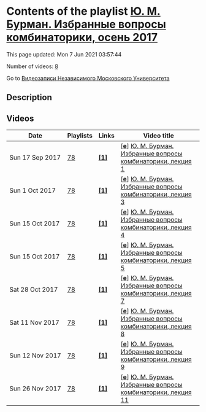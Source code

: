 # Contents of the playlist [Ю. М. Бурман. Избранные вопросы комбинаторики, осень 2017](https://www.youtube.com/playlist?list=PLp9ABVh6_x4Eee1CnJJ1OMR-psyfIUv0g)

This page updated: Mon 7 Jun 2021 03:57:44

Number of videos: [8](#videos)

Go to [Видеозаписи Независимого Московского Университета](../README.md)

## Description



## Videos

|Date|Playlists|Links|Video title|
|---|---|---|---|
| Sun&nbsp;17&nbsp;Sep&nbsp;2017 | [78](../playlists/78 "Ю. М. Бурман. Избранные вопросы комбинаторики, осень 2017") | [**[1]**](http://ium.mccme.ru/f17/f17-burman.html) | [[**e**](https://studio.youtube.com/video/5YGKvgYMlSM/edit "Edit")] [Ю. М. Бурман. Избранные вопросы комбинаторики, лекция 1](https://www.youtube.com/watch?v=5YGKvgYMlSM&list=PLp9ABVh6_x4Eee1CnJJ1OMR-psyfIUv0g "Спецкурс НМУ.&#013;15 сентября 2017 г. 19:20, НМУ 303 (Москва, Большой Власьевский пер., 11)&#013;http://ium.mccme.ru/f17/f17-burman.html") |
| Sun&nbsp;1&nbsp;Oct&nbsp;2017 | [78](../playlists/78 "Ю. М. Бурман. Избранные вопросы комбинаторики, осень 2017") | [**[1]**](http://ium.mccme.ru/f17/f17-burman.html) | [[**e**](https://studio.youtube.com/video/evY8y28aF4o/edit "Edit")] [Ю. М. Бурман. Избранные вопросы комбинаторики, лекция 3](https://www.youtube.com/watch?v=evY8y28aF4o&list=PLp9ABVh6_x4Eee1CnJJ1OMR-psyfIUv0g "Спецкурс НМУ.&#013;29 сентября 2017 г. 19:20, НМУ 303 (Москва, Большой Власьевский пер., 11)&#013;http://ium.mccme.ru/f17/f17-burman.html") |
| Sun&nbsp;15&nbsp;Oct&nbsp;2017 | [78](../playlists/78 "Ю. М. Бурман. Избранные вопросы комбинаторики, осень 2017") | [**[1]**](http://ium.mccme.ru/f17/f17-burman.html) | [[**e**](https://studio.youtube.com/video/0vCSI2NYLO0/edit "Edit")] [Ю. М. Бурман. Избранные вопросы комбинаторики, лекция 4](https://www.youtube.com/watch?v=0vCSI2NYLO0&list=PLp9ABVh6_x4Eee1CnJJ1OMR-psyfIUv0g "Спецкурс НМУ.&#013;6 октября 2017 г. 19:20, НМУ 303 (Москва, Большой Власьевский пер., 11)&#013;http://ium.mccme.ru/f17/f17-burman.html") |
| Sun&nbsp;15&nbsp;Oct&nbsp;2017 | [78](../playlists/78 "Ю. М. Бурман. Избранные вопросы комбинаторики, осень 2017") | [**[1]**](http://ium.mccme.ru/f17/f17-burman.html) | [[**e**](https://studio.youtube.com/video/Yyjj_N8rtJg/edit "Edit")] [Ю. М. Бурман. Избранные вопросы комбинаторики, лекция 5](https://www.youtube.com/watch?v=Yyjj_N8rtJg&list=PLp9ABVh6_x4Eee1CnJJ1OMR-psyfIUv0g "Спецкурс НМУ.&#013;13 октября 2017 г. 19:20, НМУ 303 (Москва, Большой Власьевский пер., 11)&#013;http://ium.mccme.ru/f17/f17-burman.html") |
| Sat&nbsp;28&nbsp;Oct&nbsp;2017 | [78](../playlists/78 "Ю. М. Бурман. Избранные вопросы комбинаторики, осень 2017") | [**[1]**](http://ium.mccme.ru/f17/f17-burman.html) | [[**e**](https://studio.youtube.com/video/1wVht96TLJc/edit "Edit")] [Ю. М. Бурман. Избранные вопросы комбинаторики, лекция 7](https://www.youtube.com/watch?v=1wVht96TLJc&list=PLp9ABVh6_x4Eee1CnJJ1OMR-psyfIUv0g "Спецкурс НМУ.&#013;27 октября 2017 г. 19:20, НМУ 303 (Москва, Большой Власьевский пер., 11)&#013;http://ium.mccme.ru/f17/f17-burman.html") |
| Sat&nbsp;11&nbsp;Nov&nbsp;2017 | [78](../playlists/78 "Ю. М. Бурман. Избранные вопросы комбинаторики, осень 2017") | [**[1]**](http://ium.mccme.ru/f17/f17-burman.html) | [[**e**](https://studio.youtube.com/video/pvRBUrFYgVw/edit "Edit")] [Ю. М. Бурман. Избранные вопросы комбинаторики, лекция 8](https://www.youtube.com/watch?v=pvRBUrFYgVw&list=PLp9ABVh6_x4Eee1CnJJ1OMR-psyfIUv0g "Спецкурс НМУ.&#013;3 ноября 2017 г. 19:20, НМУ 303 (Москва, Большой Власьевский пер., 11)&#013;http://ium.mccme.ru/f17/f17-burman.html") |
| Sun&nbsp;12&nbsp;Nov&nbsp;2017 | [78](../playlists/78 "Ю. М. Бурман. Избранные вопросы комбинаторики, осень 2017") | [**[1]**](http://ium.mccme.ru/f17/f17-burman.html) | [[**e**](https://studio.youtube.com/video/VN0lioSVxW4/edit "Edit")] [Ю. М. Бурман. Избранные вопросы комбинаторики, лекция 9](https://www.youtube.com/watch?v=VN0lioSVxW4&list=PLp9ABVh6_x4Eee1CnJJ1OMR-psyfIUv0g "Спецкурс НМУ.&#013;10 ноября 2017 г. 19:20, НМУ 303 (Москва, Большой Власьевский пер., 11)&#013;http://ium.mccme.ru/f17/f17-burman.html") |
| Sun&nbsp;26&nbsp;Nov&nbsp;2017 | [78](../playlists/78 "Ю. М. Бурман. Избранные вопросы комбинаторики, осень 2017") | [**[1]**](http://ium.mccme.ru/f17/f17-burman.html) | [[**e**](https://studio.youtube.com/video/NQrz2snTM5o/edit "Edit")] [Ю. М. Бурман. Избранные вопросы комбинаторики, лекция 11](https://www.youtube.com/watch?v=NQrz2snTM5o&list=PLp9ABVh6_x4Eee1CnJJ1OMR-psyfIUv0g "Спецкурс НМУ.&#013;24 ноября 2017 г. 19:20, НМУ 303 (Москва, Большой Власьевский пер., 11)&#013;http://ium.mccme.ru/f17/f17-burman.html") |
